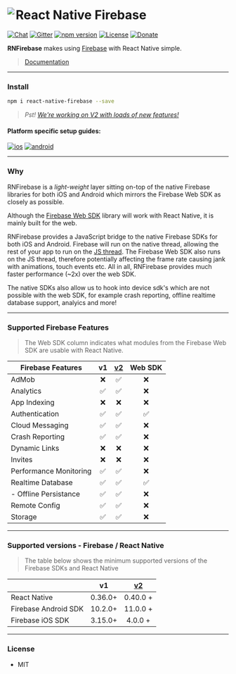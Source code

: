 # React Native Firebase<a href="https://invertase.io/react-native-firebase"><img align="left" src="http://i.imgur.com/01XQL0x.png"></a>

[![Chat](https://img.shields.io/badge/chat-on%20discord-7289da.svg)](https://discord.gg/t6bdqMs)
[![Gitter](https://badges.gitter.im/invertase/react-native-firebase.svg)](https://gitter.im/invertase/react-native-firebase?utm_source=badge&utm_medium=badge&utm_campaign=pr-badge)
[![npm version](https://img.shields.io/npm/v/react-native-firebase.svg)](https://www.npmjs.com/package/react-native-firebase)
[![License](https://img.shields.io/npm/l/react-native-firebase.svg)](/LICENSE)
[![Donate](https://img.shields.io/badge/Donate-Patreon-green.svg)](https://www.patreon.com/invertase)

**RNFirebase** makes using [Firebase](http://firebase.com) with React Native simple.

> [Documentation](https://invertase.io/react-native-firebase)


<hr>

### Install
```bash
npm i react-native-firebase --save
```

> *Pst! [We're working on V2 with loads of new features!](https://github.com/invertase/react-native-firebase/pull/130)*

#### Platform specific setup guides:
[![ios](https://a.fsdn.com/sd/topics/ios_64.png)](http://invertase.io/react-native-firebase/#/installation-ios)   [![android](https://a.fsdn.com/sd/topics/android_64.png)](http://invertase.io/react-native-firebase/#/installation-android)

<hr>

### Why

RNFirebase is a _light-weight_ layer sitting on-top of the native Firebase libraries for both iOS and Android which mirrors the Firebase Web SDK as closely as possible.

Although the [Firebase Web SDK](https://www.npmjs.com/package/firebase) library will work with React Native, it is mainly built for the web.

RNFirebase provides a JavaScript bridge to the native Firebase SDKs for both iOS and Android. Firebase will run on the native thread, allowing the rest of your app to run on the [JS thread](https://facebook.github.io/react-native/docs/performance.html#javascript-frame-rate). The Firebase Web SDK also runs on the JS thread, therefore potentially affecting the frame rate causing jank with animations, touch events etc. All in all, RNFirebase provides much faster performance (~2x) over the web SDK.

The native SDKs also allow us to hook into device sdk's which are not possible with the web SDK, for example crash reporting, offline realtime database support, analyics and more!

---
### Supported Firebase Features

> The Web SDK column indicates what modules from the Firebase Web SDK are usable with React Native.

| Firebase Features      | v1  | [v2](https://github.com/invertase/react-native-firebase/pull/130)  | Web SDK |
| ---------------------- | :---: | :---: | :---: |
| AdMob                  | ❌ | ✅ | ❌ |
| Analytics              | ✅ | ✅ | ❌ |
| App Indexing           | ❌ | ❌ | ❌ |
| Authentication         | ✅ | ✅ | ✅ |
| Cloud Messaging        | ✅ | ✅ | ❌ |
| Crash Reporting        | ✅ | ✅ | ❌ |
| Dynamic Links          | ❌ | ❌ | ❌ |
| Invites                | ❌ | ❌ | ❌ |
| Performance Monitoring | ✅ | ✅ | ❌ |
| Realtime Database      | ✅ | ✅ | ✅ |
|  - Offline Persistance | ✅ | ✅ | ❌ |
| Remote Config          | ✅ | ✅ | ❌ |
| Storage                | ✅ | ✅ | ❌ |

---
### Supported versions - Firebase / React Native

> The table below shows the minimum supported versions of the Firebase SDKs and React Native

|                        | v1  | [v2](https://github.com/invertase/react-native-firebase/pull/130)
| ---------------------- | :---: | :---: |
| React Native           | 0.36.0+ | 0.40.0 + |
| Firebase Android SDK   | 10.2.0+ | 11.0.0 + |
| Firebase iOS SDK       | 3.15.0+ | 4.0.0 +  |

---

### License

- MIT
